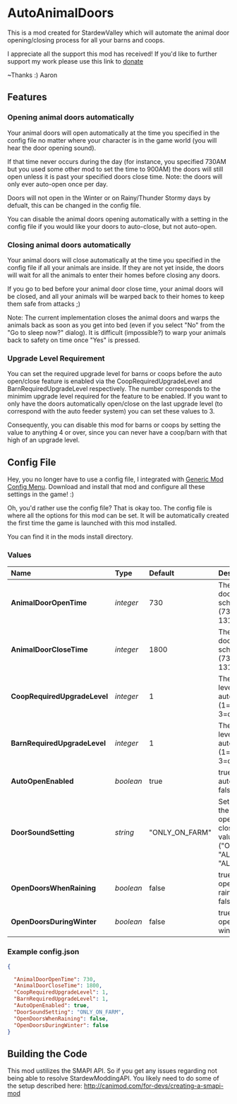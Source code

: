 # AutoAnimalDoors
This is a mod created for StardewValley which will automate the animal door opening/closing process for all your barns and coops.

I appreciate all the support this mod has received! If you'd like to further support my work please use this link to [donate](http://paypal.me/JustKiddingStudios)

~Thanks :) Aaron

## Features
### Opening animal doors automatically
Your animal doors will open automatically at the time you specified in the config file no matter where your character is in the game world (you will hear the door opening sound). 

If that time never occurs during the day (for instance, you specified 730AM but you used some other mod to set the time to 900AM) the doors will still open unless it is past your specified doors close time. Note: the doors will only ever auto-open once per day.

Doors will not open in the Winter or on Rainy/Thunder Stormy days by defualt, this can be changed in the config file.

You can disable the animal doors opening automatically with a setting in the config file if you would like your doors to auto-close, but not auto-open.

### Closing animal doors automatically
Your animal doors will close automatically at the time you specified in the config file if all your animals are inside. If they are not yet inside, the doors will wait for all the animals to enter their homes before closing any doors. 

If you go to bed before your animal door close time, your animal doors will be closed, and all your animals will be warped back to their homes to keep them safe from attacks ;)

Note: The current implementation closes the animal doors and warps the animals back as soon as you get into bed (even if you select "No" from the "Go to sleep now?" dialog). It is difficult (impossible?) to warp your animals back to safety on time once "Yes" is pressed.

### Upgrade Level Requirement
You can set the required upgrade level for barns or coops before the auto open/close feature is enabled via the CoopRequiredUpgradeLevel and BarnRequiredUpgradeLevel respectively. The number corresponds to the minimim upgrade level required for the feature to be enabled. If you want to only have the doors automatically open/close on the last upgrade level (to correspond with the auto feeder system) you can set these values to 3. 

Consequently, you can disable this mod for barns or coops by setting the value to anything 4 or over, since you can never have a coop/barn with that high of an upgrade level.

## Config File

Hey, you no longer have to use a config file, I integrated with [Generic Mod Config Menu](https://www.nexusmods.com/stardewvalley/mods/5098). Download and install that mod and configure all these settings in the game! :)

Oh, you'd rather use the config file? That is okay too. The config file is where all the options for this mod can be set. It will be automatically created the first time the game is launched with this mod installed.

You can find it in the mods install directory.

### Values

| Name                        | Type      | Default | Description                                                                      |
|:-------------------------   |:--------- |:------- |:-------------------------------------------------------------------------------- |
| **AnimalDoorOpenTime**      | *integer* | 730     | The time animal doors are scheduled to open (730 = 7:30 am, 1310 = 1:10 pm)      |
| **AnimalDoorCloseTime**     | *integer* | 1800    | The time animal doors are scheduled to close (730 = 7:30 am, 1310 = 1:10 pm)     |
| **CoopRequiredUpgradeLevel**| *integer* | 1       | The coop upgrade level required for auto open/close (1=base, 2=big, 3=deluxe)    |
| **BarnRequiredUpgradeLevel**| *integer* | 1       | The barn upgrade level required for auto open/close (1=base, 2=big, 3=deluxe)    |
| **AutoOpenEnabled**         | *boolean* | true    | true if doors should automatically open, false if not                            |
| **DoorSoundSetting**        | *string*  | "ONLY_ON_FARM" | Sets when you hear the door sound openning and closing. Possible values: ("ONLY_ON_FARM", "ALWAYS_ON", "ALWAYS_OFF") |
| **OpenDoorsWhenRaining**    | *boolean* | false   | true if doors should open even when raining/lightning, false if not              |
| **OpenDoorsDuringWinter**   | *boolean* | false   | true if doors should open even during winter, false if not                       |

  
### Example config.json

```json
{

  "AnimalDoorOpenTime": 730,
  "AnimalDoorCloseTime": 1800,
  "CoopRequiredUpgradeLevel": 1,
  "BarnRequiredUpgradeLevel": 1,
  "AutoOpenEnabled": true,
  "DoorSoundSetting": "ONLY_ON_FARM",
  "OpenDoorsWhenRaining": false,
  "OpenDoorsDuringWinter": false
}
```

## Building the Code
This mod ustilizes the SMAPI API. So if you get any issues regarding not being able to resolve StardewModdingAPI. You likely need to do some of the setup described here: http://canimod.com/for-devs/creating-a-smapi-mod
